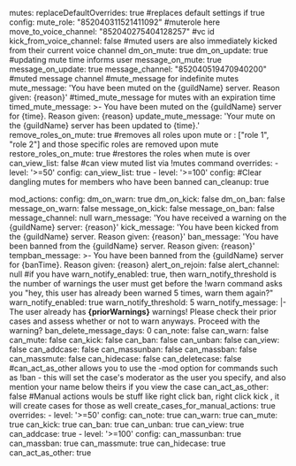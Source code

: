   mutes:
    replaceDefaultOverrides: true #replaces default settings if true
    config:
      mute_role: "852040311521411092" #muterole here
      move_to_voice_channel: "852040275404128257" #vc id
      kick_from_voice_channel: false #muted users are also immediately kicked from their current voice channel
      dm_on_mute: true
      dm_on_update: true #updating mute time informs user
      message_on_mute: true
      message_on_update: true
      message_channel: "852040519470940200" #muted message channel
      #mute_message for indefinite mutes
      mute_message: 'You have been muted on the {guildName} server. Reason given: {reason}'
      #timed_mute_message for mutes with an expiration time
      timed_mute_message: >-
        You have been muted on the {guildName} server for {time}. Reason given:
        {reason}
      update_mute_message: 'Your mute on the {guildName} server has been updated to {time}.'
      remove_roles_on_mute: true #removes all roles upon mute or  : ["role 1", "role 2"] and those specific roles are removed upon mute
      restore_roles_on_mute: true #restores the roles when mute is over
      can_view_list: false #can view muted list via !mutes command
    overrides:
      - level: '>=50'
        config:
          can_view_list: true
      - level: '>=100'
        config:
        #Clear dangling mutes for members who have been banned
          can_cleanup: true

  mod_actions:
    config:
      dm_on_warn: true
      dm_on_kick: false
      dm_on_ban: false
      message_on_warn: false
      message_on_kick: false
      message_on_ban: false
      message_channel: null
      warn_message: 'You have received a warning on the {guildName} server: {reason}'
      kick_message: 'You have been kicked from the {guildName} server. Reason given: {reason}'
      ban_message: 'You have been banned from the {guildName} server. Reason given: {reason}'
      tempban_message: >-
        You have been banned from the {guildName} server for {banTime}. Reason
        given: {reason}
      alert_on_rejoin: false
      alert_channel: null
      #if you have warn_notify_enabled: true, then warn_notify_threshold is the number of warnings the user must get before the !warn  command asks you "hey, this user has already been warned 5 times, warn them again?"
      warn_notify_enabled: true
      warn_notify_threshold: 5
      warn_notify_message: |-
        The user already has **{priorWarnings}** warnings!
         Please check their prior cases and assess whether or not to warn anyways.
         Proceed with the warning?
      ban_delete_message_days: 0
      can_note: false
      can_warn: false
      can_mute: false
      can_kick: false
      can_ban: false
      can_unban: false
      can_view: false
      can_addcase: false
      can_massunban: false
      can_massban: false
      can_massmute: false
      can_hidecase: false
      can_deletecase: false
      #can_act_as_other allows you to use the -mod option for commands such as !ban - this will set the case's moderator as the user you specify, and also mention your name below theirs if you view the case
      can_act_as_other: false
      #Manual actions wouls be stuff like right click ban, right click kick , it will create cases for those as well
      create_cases_for_manual_actions: true
    overrides:
      - level: '>=50'
        config:
          can_note: true
          can_warn: true
          can_mute: true
          can_kick: true
          can_ban: true
          can_unban: true
          can_view: true
          can_addcase: true
      - level: '>=100'
        config:
          can_massunban: true
          can_massban: true
          can_massmute: true
          can_hidecase: true
          can_act_as_other: true
